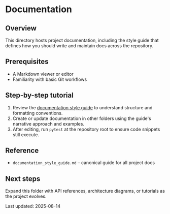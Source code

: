 # Documentation

## Overview
This directory hosts project documentation, including the style guide that
defines how you should write and maintain docs across the repository.

## Prerequisites
- A Markdown viewer or editor
- Familiarity with basic Git workflows

## Step-by-step tutorial
1. Review the [documentation style guide](documentation_style_guide.md) to
   understand structure and formatting conventions.
2. Create or update documentation in other folders using the guide's narrative
   approach and examples.
3. After editing, run `pytest` at the repository root to ensure code snippets
   still execute.

## Reference
- `documentation_style_guide.md` – canonical guide for all project docs

## Next steps
Expand this folder with API references, architecture diagrams, or tutorials as
the project evolves.

Last updated: 2025-08-14
